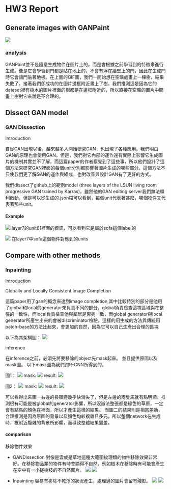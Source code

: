# HW3 Report

## Generate images with GANPaint
![](https://i.imgur.com/6YaPzi8.gif)
### analysis
GANPaint並不是隨意生成物件在圖片上的，而是會根據之前學習到的特徵來進行生成。像是它會學習到門都是貼在地上的，不會有浮在牆壁上的門，因此在生成門時它會讓門貼著地板。在上面的GIF圖，我們一開始想在空曠處畫上一棵樹，結果失敗了，接著我們卻成功的在圖片邊框附近畫上了樹，我們推測這是因為它的dataset裡有樹木的圖片裡面的樹都是在邊框附近的，所以直接在空曠的圖片中間畫上樹對它來說是不合理的。
## Dissect GAN model
### GAN Dissection
Introduction

自從GAN出現以後，越來越多人開始研究GAN，也出現了各種應用。我們明白GAN的原理也會使用GAN，但是，我們對它內部的運作還有實際上影響它生成圖片的機制其實並不了解，而這篇paper的作者察覺到了這些事，所以他們設計了這個方法來研究GAN裡面的每個unit分別都影響著圖片生成的哪些部分。這個方法不只使我們更了解GAN的運作與組成，也對改善與設計GAN有了更好的方式。

我們dissect了github上的範例model (three layers of the LSUN living room progressive GAN trained by Karras)。雖然他的GAN editing server我們無法順利啟動，但是可以從生成的.json檔可以看到，每個unit代表著甚麼，哪個物件又代表著那些unit。

#### Example
![](https://i.imgur.com/AV8QW2n.jpg)
layer7的unit61裡面的資訊，可以看到它是屬於sofa這個label的

![](https://i.imgur.com/FlSy559.jpg)
在layer7中sofa這個物件對應到的units

## Compare with other methods
### Inpainting
Introduction

Globally and Locally Consistent Image Completion

這篇paper用了gan的概念來達到image completion,其中比較特別的部分是他用了global和local的generator來負責不同的部分，global負責檢查這塊區域與在整張的一致性，而local負責檢查他與鄰居是否夠一致，而global generator與local generator所產生出來的會被discriminator檢驗。這樣的用生成的方法與傳統用patch-base的方法比起來，會更加的自然，因為它可以自己生產出合理的區塊

以下為其架構圖：
![](https://i.imgur.com/RskBbXY.png)

inference

在inference之前，必須先將要移除的object先mask起來。
並且提供原圖以及mask圖。
以下mask圖為我們跑R-CNN所得到的。

圖1：
![](https://i.imgur.com/BNiYfKW.png)
mask:
![](https://i.imgur.com/Agl2Rho.png)
result:
![](https://i.imgur.com/Dtuieih.png)

圖2：
![](https://i.imgur.com/7Tk520X.png)
mask:
![](https://i.imgur.com/pbQ48xS.png)
result:
![](https://i.imgur.com/CDH3unH.png)

可以看得出來圖一右邊的長頸鹿幾乎快消失了，但是左邊的兩隻馬就有點明顯。推測很有可能是被global的generator影響，所以沒辦法整張都是綠色的草原，一定會有點馬的顏色在裡面，所以才產生這樣的結果。
而圖二的結果則是相當差勁，合理推測是因為原圖的背景以及顏色均較複雜且多元，所以整個network在生成時，被附近複雜的背景所影響，而導致整體結果變差。

#### comparison
移除物件效果
+ GANDissection
對像是雲或是草地這種大範圍紋理類的物件移除效果非常好。在移除物品類的物件有時會顯得不自然，例如樹木在移除時有可能會產生在空中有一小搓樹枝的不自然圖片。
![](https://i.imgur.com/7hngZDt.png) ![](https://i.imgur.com/KYE6otP.jpg)


+ Inpainting
容易有移除不乾淨的狀況產生，處理過的圖片會留有殘影。
![](https://i.imgur.com/D7CsNtR.png) ![](https://i.imgur.com/oPEmZpJ.png)








